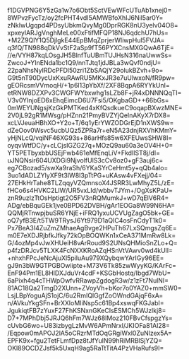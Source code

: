 f1DGVPNG6Y5zGa1w7o6Obt5SctVEwWFcUTuAb1xnej0=
8WPvzFycTz/oy2fcPHT4vdI5AMWBfoXhIJ6Nil5ar0Y=
zNkIwUgqpd4PDsyUbkmQvyMg0DprRGK8nU3yelv04O8=
xpxeylARJgVnghMeLe00xFtifMFQP18NJ6qdchU7hUs=
+M2Z9QlY1Q5DjlgkE44EpBMqZprjerWliwpHul5FVJA=
q3fQ/TN988qDkVvStF2aSp9fT56PYXCnsMXGQwA6TjE=
//e/VYH87kqLOsgJH5BlnfTuUBmTUJHsN316naUwwSs=
ZwcoJ+YInENda1bc1Q9/nnTJtq1jdJBLa3wQvf0ndjU=
22paNhsNyIRDcPFDl50zri1ZbSAQjY29olukBZvh+9o=
G9t5nT90DycUxKxuRAwRU5MKxJR3e7uUlwxoN/fR9pw=
gEORcsmVVmoqH/+1p6l13pYbXf/2XF8BqpA6RYYkUnI=
etRNW8DZXPv3CWGFWYbxwhg1sLZb8F+jR4xDNNNQqTI=
V3v0YInjoED6xEhqEimcD6U7Fsi5/OKgbaGD++66bGs=
0mWEYUNgsjKzGkPMTKed4xKfQsdkueC9oqapBXwzMNE=
2V0jL92gR1MWsg/pHZnn21PmyBVZYjQeInAKyX7rDX8=
xcLVJeuaHBhXO+Y2o+T/6q1yErYWZODGrEjD1nXWS9w=
dZeOov0Wsvc5ucbUQz5ZPRa7r+eN5A23dnjRXVhKMmY=
yHjNLcQ/vqiNF46XG93s+86arHfs85w6XFEUwsSHW8I=
oyqvWtfDC/y+cLCjsIGZG27q+MOzQ9au60a3eOV4H+0=
YT5PETbyxbbUSEjFwb461eMfEnqLiV+FkdIlST8j/dI=
uJNQNsir604UXDGi9NjvolfUlS3cCv8oz0+gF3auj6c=
eg7CBozad5/swXa9raSh/6YKaSYrCeHmt5y+qQb4alo=
3uo1dADLZYlyXF9t3IW8I3pTtPG+uKAsw4vFXejj/04=
27EHkHrTahe8TLZqqyVZQmnsoX4JSRR3LwMhyZ5L/zE=
fHCo6s4HVKC2LlW/UR5vxLId/wbbvTJYm+/OgXsKPaU=
znR9uzIzTtOsHptigt2O5FV3nRQMumkJ+wD7qElV6R4=
ADg/ebBquGEk1jve0BPD62DVBH/gAr1EOGa8W99N6HA=
QQMjRTnwpjbuSR6YNjE+iFRQ1yxuUCVUgZagO5bk+GE=
oQ7yfB3E/t5TW9TRysJ6Yt979D1aQIC4osFnCdyT1k0=
Px7BeA3I4ZuZmZMhaeAgBvge2HPuTh67LxSQmgsZq6E=
m0E7eXDJRjbfkJfky72kOpBOQWKn1xCeA371MmRw8Lk=
G/4ozMp4vJwXHUeiH8vArRoud9S2UNsQHMioSnZLo+Q=
p4fzDRJcv5TLXK4FcNXXKRoAZqHSnVtVAwv0wd4kUlI=
+nhxhFPcJeNcAjuXl5piluAu979XQybqwYArIGy96EE=
gJ9n3bW9GTPGBOwiipte+M73V6Tk85zwWyyKG/KArFc=
EnF94Pm1EL8HlDXJduVr4cdF+KSGbHostq/Ibgd7WbU=
6aPixh4q4cTHWpOwfvRRawpZgdogR3w/z1zFt7NulNI=
81AC18Qa2TmgD2XUnn+ZVoyVh+bKor7o0YAZ0+mmSW0=
LsjLBpYoguAjS1ojC/6u2RmIQlGgfZoOWndGAjqF6xA=
n/AVkuYkgSFn+BrXXloMIiNsp5c61Bp4xswqFKGJabI=
JgukiqtFB7zYuxF27FhKSNxnGKeCIsESMCh5WJzlkj8=
D7+7MPhDbj5JRJQ6hFm7WJz68lMoz210FBvCfspgzYs=
cUvbG6wo+U83izbygLzMvW6APmNrxl/JKIOFa81Al28=
/Eqpow0mAPOJ2lA5oCRzrMTdOqGRgiWxl0ZuNlzex5A=
EPFK9x+fgu2TetFLmfDpz8tJfYulN99hRiMRBlSjYZQ=
OKl89OCDZJsf5k5UxqH9ag5RaTtTitA4PzVHaRufs9I=
